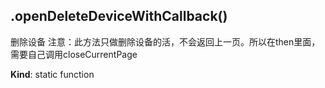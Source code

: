 <a name="module_miot/host/ui.openDeleteDeviceWithCallback"></a>

## .openDeleteDeviceWithCallback()
删除设备
注意：此方法只做删除设备的活，不会返回上一页。所以在then里面，需要自己调用closeCurrentPage

**Kind**: static function  
